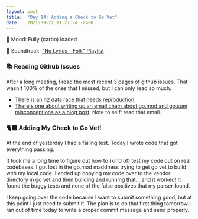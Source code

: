 ```yaml
---
layout: post
title:  "Day 14: Adding a Check to Go Vet"
date:   2021-09-22 11:27:24 -0400
---
```


🥯 Mood: Fully (carbo) loaded

🎵 Soundtrack: ["No Lyrics - Folk"
Playlist](https://open.spotify.com/playlist/5ZQvfXRFbTbxJco75ve3NV)

### 📚 Reading Github Issues

After a long meeting, I read the most recent 3 pages of github issues. That
wasn't 100% of the ones that I missed, but I can only read so much.
* [There is an h2 data race that needs
  reproduction](https://github.com/golang/go/issues/484910).
* [There's one about writing up an email chain about go.mod and go.sum
  misconceptions as a blog post](https://github.com/golang/go/issues/48539). Note to self: read
  that email.

### 🐈‍⬛ Adding My Check to Go Vet!

At the end of yesterday I had a failing test. Today I wrote code that got
everything passing.

It took me a long time to figure out how to (kind of) test my code out on real
codebases. I got lost in the go.mod maddness trying to get go vet to build with
my local code. I ended up copying my code over to the vendor directory in go vet
and then building and running that... and it worked! It found the buggy tests
and none of the false positives that my parser found.

I keep going over the code because I want to submit something good, but at this
point I just need to submit it. The plan is to do that first thing tomorrow. I
ran out of time today to write a proper commit message and send properly.
